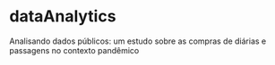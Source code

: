 # dataAnalytics
Analisando dados públicos: um estudo sobre as compras de diárias e passagens no contexto pandêmico
